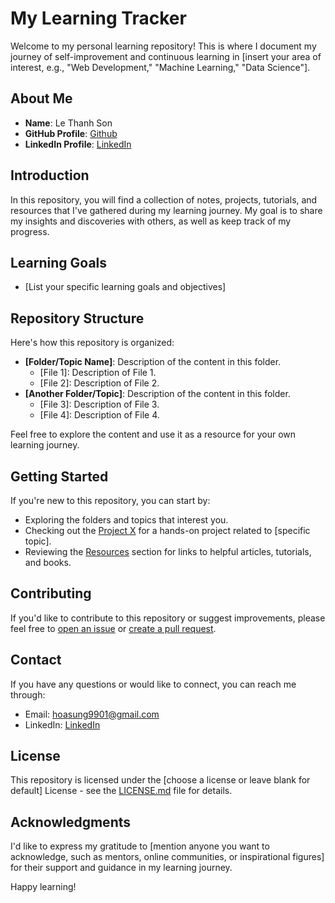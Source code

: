 # My Learning Tracker
Welcome to my personal learning repository! This is where I document my journey of self-improvement and continuous learning in [insert your area of interest, e.g., "Web Development," "Machine Learning," "Data Science"].

## About Me

- **Name**: Le Thanh Son
- **GitHub Profile**: [Github](https://github.com/lethanhson9901)
- **LinkedIn Profile**: [LinkedIn](https://www.linkedin.com/in/son-le-thanh-42892a16b/)

## Introduction

In this repository, you will find a collection of notes, projects, tutorials, and resources that I've gathered during my learning journey. My goal is to share my insights and discoveries with others, as well as keep track of my progress.

## Learning Goals

- [List your specific learning goals and objectives]

## Repository Structure

Here's how this repository is organized:

- **[Folder/Topic Name]**: Description of the content in this folder.
  - [File 1]: Description of File 1.
  - [File 2]: Description of File 2.
- **[Another Folder/Topic]**: Description of the content in this folder.
  - [File 3]: Description of File 3.
  - [File 4]: Description of File 4.

Feel free to explore the content and use it as a resource for your own learning journey.

## Getting Started

If you're new to this repository, you can start by:

- Exploring the folders and topics that interest you.
- Checking out the [Project X](./project-x) for a hands-on project related to [specific topic].
- Reviewing the [Resources](./resources) section for links to helpful articles, tutorials, and books.

## Contributing

If you'd like to contribute to this repository or suggest improvements, please feel free to [open an issue](../../issues) or [create a pull request](../../pulls).

## Contact

If you have any questions or would like to connect, you can reach me through:

- Email: hoasung9901@gmail.com
- LinkedIn: [LinkedIn](https://www.linkedin.com/in/son-le-thanh-42892a16b/)

## License

This repository is licensed under the [choose a license or leave blank for default] License - see the [LICENSE.md](./LICENSE.md) file for details.

## Acknowledgments

I'd like to express my gratitude to [mention anyone you want to acknowledge, such as mentors, online communities, or inspirational figures] for their support and guidance in my learning journey.

Happy learning!

